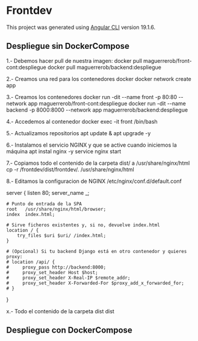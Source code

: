 # Frontdev

This project was generated using [Angular CLI](https://github.com/angular/angular-cli) version 19.1.6.

## Despliegue sin DockerCompose

1.- Debemos hacer pull de nuestra imagen:
docker pull maguerrerob/front-cont:despliegue
docker pull maguerrerob/backend:despliegue

2.- Creamos una red para los contenedores docker
docker network create app

3.- Creamos los contenedores
docker run -dit --name front -p 80:80 --network app maguerrerob/front-cont:despliegue
docker run -dit --name backend -p 8000:8000 --network app maguerrerob/backend:despliegue

4.- Accedemos al contenedor
docker exec -it front /bin/bash

5.- Actualizamos repositorios
apt update & apt upgrade -y

6.- Instalamos el servicio NGINX y que se active cuando iniciemos la máquina
apt instal nginx -y
service nginx start

7.- Copiamos todo el contenido de la carpeta dist/ a /usr/share/nginx/html
cp -r /frontdev/dist/frontdev/. /usr/share/nginx/html

8.- Editamos la configuracion de NGINX
/etc/nginx/conf.d/default.conf

server {
    listen       80;
    server_name  _;

    # Punto de entrada de la SPA
    root   /usr/share/nginx/html/browser;
    index  index.html;

    # Sirve ficheros existentes y, si no, devuelve index.html
    location / {
        try_files $uri $uri/ /index.html;
    }

    # (Opcional) Si tu backend Django está en otro contenedor y quieres proxy:
    # location /api/ {
    #     proxy_pass http://backend:8000;
    #     proxy_set_header Host $host;
    #     proxy_set_header X-Real-IP $remote_addr;
    #     proxy_set_header X-Forwarded-For $proxy_add_x_forwarded_for;
    # }
}



x.- Todo el contenido de la carpeta dist dist

## Despliegue con DockerCompose
